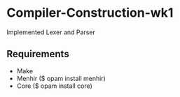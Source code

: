 # Compiler-Construction-wk1
Implemented Lexer and Parser

## Requirements
* Make
* Menhir ($ opam install menhir)
* Core ($ opam install core)
